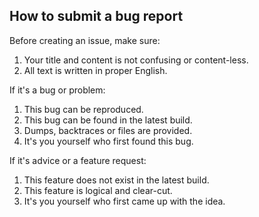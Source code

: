 How to submit a bug report
---

Before creating an issue, make sure:

1. Your title and content is not confusing or content-less.
2. All text is written in proper English.

If it's a bug or problem:

1. This bug can be reproduced.
2. This bug can be found in the latest build.
3. Dumps, backtraces or files are provided.
4. It's you yourself who first found this bug.

If it's advice or a feature request:

1. This feature does not exist in the latest build.
2. This feature is logical and clear-cut.
3. It's you yourself who first came up with the idea.


